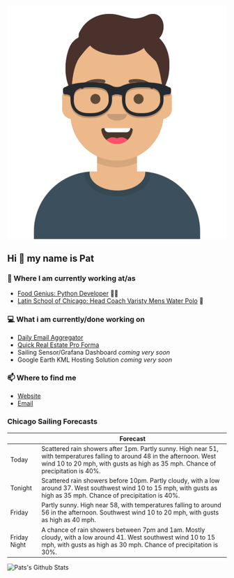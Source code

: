 [![Social banner for p-j-falconer](https://raw.githubusercontent.com/P-J-FALCONER/P-J-FALCONER/master/assets/avataaars.svg)](https://patfalconer.com/)
## Hi :wave: my name is Pat

### 💼 Where I am currently working at/as
- [Food Genius: Python Developer](https://getfoodgenius.com/) 🍔🐍
- [Latin School of Chicago: Head Coach Varisty Mens Water Polo](https://www.latinschool.org/) 🤽


### 💻 What i am currently/done working on
 - [Daily Email Aggregator](https://github.com/P-J-FALCONER/dott_daily_mail)
 - [Quick Real Estate Pro Forma](https://github.com/P-J-FALCONER/henry)
 - Sailing Sensor/Grafana Dashboard *coming very soon*
 - Google Earth KML Hosting Solution *coming very soon*

### 📫 Where to find me
 - [Website](https://patfalconer.com/)
 - [Email](mailto:patrick.j.falconer@gmail.com)


### Chicago Sailing Forecasts
|   | Forecast  |
|---|---|
| Today | Scattered rain showers after 1pm. Partly sunny. High near 51, with temperatures falling to around 48 in the afternoon. West wind 10 to 20 mph, with gusts as high as 35 mph. Chance of precipitation is 40%. |
| Tonight | Scattered rain showers before 10pm. Partly cloudy, with a low around 37. West southwest wind 10 to 15 mph, with gusts as high as 35 mph. Chance of precipitation is 40%. |
| Friday | Partly sunny. High near 58, with temperatures falling to around 56 in the afternoon. Southwest wind 10 to 20 mph, with gusts as high as 40 mph. |
| Friday Night | A chance of rain showers between 7pm and 1am. Mostly cloudy, with a low around 41. West southwest wind 10 to 15 mph, with gusts as high as 30 mph. Chance of precipitation is 30%. |

![Pats's Github Stats](https://github-readme-stats.vercel.app/api?username=p-j-falconer&show_icons=true&theme=radical)
